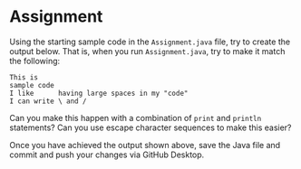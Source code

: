 # Assignment

Using the starting sample code in the `Assignment.java` file, try to create the output below. That is, when you run `Assignment.java`, try to make it match the following:

```
This is
sample code
I like      having large spaces in my "code"
I can write \ and /
```

Can you make this happen with a combination of `print` and `println` statements? Can you use escape character sequences to make this easier?

Once you have achieved the output shown above, save the Java file and commit and push your changes via GitHub Desktop.